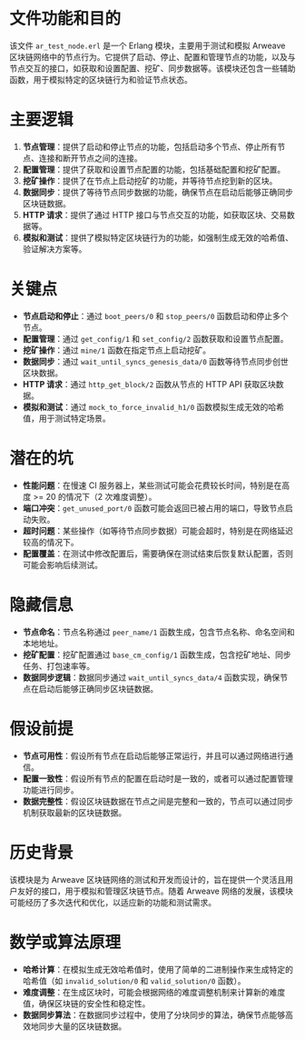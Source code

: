 # 文件功能和目的
该文件 `ar_test_node.erl` 是一个 Erlang 模块，主要用于测试和模拟 Arweave 区块链网络中的节点行为。它提供了启动、停止、配置和管理节点的功能，以及与节点交互的接口，如获取和设置配置、挖矿、同步数据等。该模块还包含一些辅助函数，用于模拟特定的区块链行为和验证节点状态。

# 主要逻辑
1. **节点管理**：提供了启动和停止节点的功能，包括启动多个节点、停止所有节点、连接和断开节点之间的连接。
2. **配置管理**：提供了获取和设置节点配置的功能，包括基础配置和挖矿配置。
3. **挖矿操作**：提供了在节点上启动挖矿的功能，并等待节点挖到新的区块。
4. **数据同步**：提供了等待节点同步数据的功能，确保节点在启动后能够正确同步区块链数据。
5. **HTTP 请求**：提供了通过 HTTP 接口与节点交互的功能，如获取区块、交易数据等。
6. **模拟和测试**：提供了模拟特定区块链行为的功能，如强制生成无效的哈希值、验证解决方案等。

# 关键点
- **节点启动和停止**：通过 `boot_peers/0` 和 `stop_peers/0` 函数启动和停止多个节点。
- **配置管理**：通过 `get_config/1` 和 `set_config/2` 函数获取和设置节点配置。
- **挖矿操作**：通过 `mine/1` 函数在指定节点上启动挖矿。
- **数据同步**：通过 `wait_until_syncs_genesis_data/0` 函数等待节点同步创世区块数据。
- **HTTP 请求**：通过 `http_get_block/2` 函数从节点的 HTTP API 获取区块数据。
- **模拟和测试**：通过 `mock_to_force_invalid_h1/0` 函数模拟生成无效的哈希值，用于测试特定场景。

# 潜在的坑
- **性能问题**：在慢速 CI 服务器上，某些测试可能会花费较长时间，特别是在高度 >= 20 的情况下（2 次难度调整）。
- **端口冲突**：`get_unused_port/0` 函数可能会返回已被占用的端口，导致节点启动失败。
- **超时问题**：某些操作（如等待节点同步数据）可能会超时，特别是在网络延迟较高的情况下。
- **配置覆盖**：在测试中修改配置后，需要确保在测试结束后恢复默认配置，否则可能会影响后续测试。

# 隐藏信息
- **节点命名**：节点名称通过 `peer_name/1` 函数生成，包含节点名称、命名空间和本地地址。
- **挖矿配置**：挖矿配置通过 `base_cm_config/1` 函数生成，包含挖矿地址、同步任务、打包速率等。
- **数据同步逻辑**：数据同步通过 `wait_until_syncs_data/4` 函数实现，确保节点在启动后能够正确同步区块链数据。

# 假设前提
- **节点可用性**：假设所有节点在启动后能够正常运行，并且可以通过网络进行通信。
- **配置一致性**：假设所有节点的配置在启动时是一致的，或者可以通过配置管理功能进行同步。
- **数据完整性**：假设区块链数据在节点之间是完整和一致的，节点可以通过同步机制获取最新的区块链数据。

# 历史背景
该模块是为 Arweave 区块链网络的测试和开发而设计的，旨在提供一个灵活且用户友好的接口，用于模拟和管理区块链节点。随着 Arweave 网络的发展，该模块可能经历了多次迭代和优化，以适应新的功能和测试需求。

# 数学或算法原理
- **哈希计算**：在模拟生成无效哈希值时，使用了简单的二进制操作来生成特定的哈希值（如 `invalid_solution/0` 和 `valid_solution/0` 函数）。
- **难度调整**：在生成区块时，可能会根据网络的难度调整机制来计算新的难度值，确保区块链的安全性和稳定性。
- **数据同步算法**：在数据同步过程中，使用了分块同步的算法，确保节点能够高效地同步大量的区块链数据。